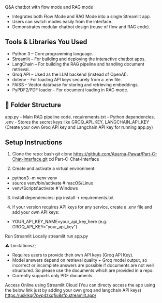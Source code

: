 Q&A chatbot with flow mode and RAG mode 
- Integrates both Flow Mode and RAG Mode into a single Streamlit app.
- Users can switch modes easily from the interface.
- Demonstrates modular chatbot design (reuse of flow and RAG code).

## Tools & Libraries You Used

- Python 3 – Core programming language.
- Streamlit – For building and deploying the interactive chatbot apps.
- LangChain – For building the RAG pipeline and handling document retrieval.
- Groq API – Used as the LLM backend (instead of OpenAI).
- dotenv – For loading API keys securely from a .env file.
- FAISS – Vector database for storing and retrieving embeddings.
- PyPDF2/PDF loader – For document loading in RAG mode.

## 📂 Folder Structure
app.py - Main RAG pipeline code.
requirements.txt - Python dependencies.
.env - Stores the secret keys like GROQ_API_KEY, LANGCHAIN_API_KEY (Create your own Groq API key and Langchain API key for running app.py)

## Setup Instructions

1. Clone the repo:
bash
git clone https://github.com/Aparna-Pawar/Part-C-Chat-Interface.git
cd Part-C-Chat-Interface

2. Create and activate a virtual environment:
- python3 -m venv venv
- source venv/bin/activate   # macOS/Linux
- venv\Scripts\activate      # Windows

3. Install dependencies:
pip install -r requirements.txt

4. If your version requires API keys for any service, create a .env file and add your own API keys:
- YOUR_API_KEY_NAME=your_api_key_here 
  (e.g. GROQ_API_KEY="your_api_key")

Run Streamlit Locally 
streamlit run app.py

⚠️ Limitationsz;
- Requires users to provide their own API keys (Groq API Key).
- Model answers depend on retrieval quality + Groq model output, so incorrect or incomplete answers are possible if documents are not well structured. So please use the documents which are provided in a repo.
- Currently supports only PDF documents

Access Online using Streamlit Cloud (You can directy access the app using the below link just by adding your own groq and langchain API keys)
https://usklkgr7pyp4zxgfju8sfp.streamlit.app/

